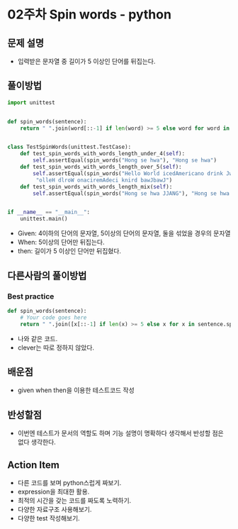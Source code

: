 # 02주차 Spin words - python

## 문제 설명
* 입력받은 문자열 중 길이가 5 이상인 단어를 뒤집는다.

## 풀이방법
```python
import unittest


def spin_words(sentence):
    return " ".join(word[::-1] if len(word) >= 5 else word for word in sentence.split())


class TestSpinWords(unittest.TestCase):
    def test_spin_words_with_words_length_under_4(self):
        self.assertEqual(spin_words("Hong se hwa"), "Hong se hwa")
    def test_spin_words_with_words_length_over_5(self):
        self.assertEqual(spin_words("Hello World icedAmericano drink JwabJwab"),
         "olleH dlroW onaciremAdeci knird bawJbawJ")
    def test_spin_words_with_words_length_mix(self):
        self.assertEqual(spin_words("Hong se hwa JJANG"), "Hong se hwa GNAJJ")


if __name__ == "__main__":
    unittest.main()
```

* Given: 4이하의 단어의 문자열, 5이상의 단어의 문자열, 둘을 섞었을 경우의 문자열
* When: 5이상의 단어만 뒤집는다.
* then: 길이가 5 이상인 단어만 뒤집혔다.

## 다른사람의 풀이방법

### Best practice
```python
def spin_words(sentence):
    # Your code goes here
    return " ".join([x[::-1] if len(x) >= 5 else x for x in sentence.split(" ")])
```
* 나와 같은 코드.
* clever는 따로 정하지 않았다.

## 배운점
* given when then을 이용한 테스트코드 작성

## 반성할점
* 이번엔 테스트가 문서의 역할도 하며 기능 설명이 명확하다 생각해서 반성할 점은 없다 생각한다.

## Action Item
* 다른 코드를 보며 python스럽게 짜보기.
* expression을 최대한 활용.
* 최적의 시간을 갖는 코드를 짜도록 노력하기.
* 다양한 자료구조 사용해보기.
* 다양한 test 작성해보기.